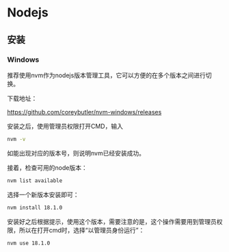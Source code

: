 # Nodejs

## 安装

### Windows

推荐使用nvm作为nodejs版本管理工具，它可以方便的在多个版本之间进行切换。

下载地址：

https://github.com/coreybutler/nvm-windows/releases



安装之后，使用管理员权限打开CMD，输入

```bash
nvm -v
```

如能出现对应的版本号，则说明nvm已经安装成功。



接着，检查可用的node版本：

```bash
nvm list available
```



选择一个新版本安装即可：

```bash
nvm install 18.1.0
```



安装好之后根据提示，使用这个版本，需要注意的是，这个操作需要用到管理员权限，所以在打开cmd时，选择“以管理员身份运行”：

```bash
nvm use 18.1.0
```






